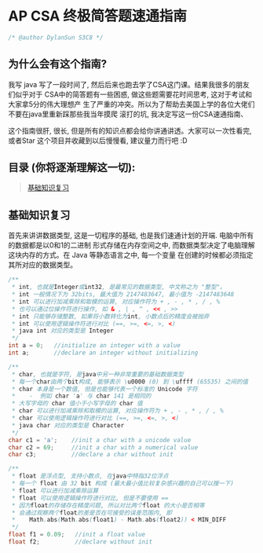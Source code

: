 # AP CSA 终极简答题速通指南
```java
/* @author DylanSun S3C8 */ 
```



## 为什么会有这个指南?

我写 java 写了一段时间了, 然后后来也跑去学了CSA这门课。结果我很多的朋友们似乎对于
CSA中的简答题有一些困惑, 做这些题需要花时间思考, 这对于考试和大家拿5分的伟大理想产
生了严重的冲突。所以为了帮助去美国上学的各位大佬们不要在java里重新踩那些我当年摸爬
滚打的坑, 我决定写这一份CSA速通指南、

这个指南很肝, 很长, 但是所有的知识点都会给你讲通讲透。大家可以一次性看完, 或者Star
这个项目并收藏到以后慢慢看, 建议量力而行吧 :D



## 目录 (你将逐渐理解这一切):

> [基础知识复习](#tag1)

<div id="tag1"></div>

## 基础知识复习

首先来讲讲数据类型, 这是一切程序的基础, 也是我们速通计划的开端. 电脑中所有的数据都是以0和1的二进制
形式存储在内存空间之中, 而数据类型决定了电脑理解这块内存的方式。在 Java 等静态语言之中, 每一个变量
在创建的时候都必须指定其所对应的数据类型。
```java
/**
 * int, 也就是Integer或int32, 是最常见的数据类型, 中文称之为 "整型"。
 * int 一般情况下为 32bits, 最大值为 2147483647, 最小值为 -2147483648
 * int 可以进行加减乘除和取模的运算, 对应操作符为 + , - , * , / , %
 * 也可以通过位操作符进行操作, 如 & , | , ^ , << , >>
 * int 只能够存储整数, 如果将小数转化为int, 小数点后的精度会被抛弃
 * int 可以使用逻辑操作符进行对比 (==, >=, <=, >, <)
 * java int 对应的类型是 Integer
 */ 
int a = 0;   //initialize an integer with a value
int a;       //declare an integer without initializing

/**
 * char, 也就是字符, 是java中另一种非常重要的基础数据类型
 * 每一个char由两个bit构成, 能够表示 \u0000 (0) 到 \uffff (65535) 之间的值
 * char 本身是一个数值, 但是也能够代表一个标准的 Unicode 字符
 *    -  例如 char 'a' 与 char 141 是相同的
 * 大写字母的 char 值小于小写字母的 char 值
 * char 可以进行加减乘除和取模的运算, 对应操作符为 + , - , * , / , %
 * char 可以使用逻辑操作符进行对比 (==, >=, <=, >, <)
 * java char 对应的类型是 Character
 */
char c1 = 'a';    //init a char with a unicode value
char c2 = 69;     //init a char with a numerical value
char c3;          //declare a char without init

/**
 * float 是浮点型, 支持小数点, 在java中特指32位浮点
 * 每一个 float 由 32 bit 构成 (最大最小值比较复杂感兴趣的自己可以搜一下)
 * float 可以进行加减乘除运算
 * float 可以使用逻辑操作符进行对比, 但是不要使用 ==
 * 因为float的存储存在精度问题, 所以对比两个float 的大小是否相等
 * 会通过观察两个float的差是否在可接受的误差范围内, 即
 *    Math.abs(Math.abs(float1) - Math.abs(float2)) < MIN_DIFF
 */
float f1 = 0.09;   //init a float value
float f2;          //declare without init
```